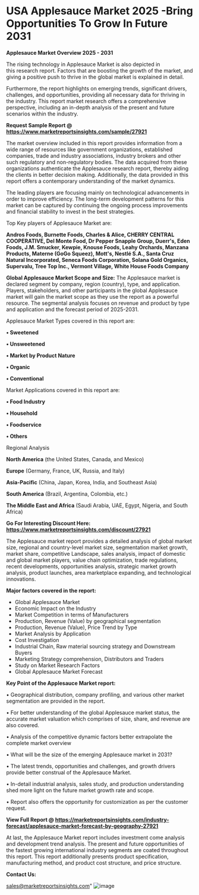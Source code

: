 # USA Applesauce Market 2025 -Bring Opportunities To Grow In Future 2031

<Strong> Applesauce Market Overview 2025 - 2031</strong>

The rising technology in Applesauce Market is also depicted in this research report. Factors that are boosting the growth of the market, and giving a positive push to thrive in the global market is explained in detail.

Furthermore, the report highlights on emerging trends, significant drivers, challenges, and opportunities, providing all necessary data for thriving in the industry. This report market research offers a comprehensive perspective, including an in-depth analysis of the present and future scenarios within the industry.

<strong>Request Sample Report @ <a href=https://www.marketreportsinsights.com/sample/27921>https://www.marketreportsinsights.com/sample/27921</a></strong>

The market overview included in this report provides information from a wide range of resources like government organizations, established companies, trade and industry associations, industry brokers and other such regulatory and non-regulatory bodies. The data acquired from these organizations authenticate the Applesauce research report, thereby aiding the clients in better decision making. Additionally, the data provided in this report offers a contemporary understanding of the market dynamics.

The leading players are focusing mainly on technological advancements in order to improve efficiency. The long-term development patterns for this market can be captured by continuing the ongoing process improvements and financial stability to invest in the best strategies.

Top Key players of Applesauce Market are:

<strong>Andros Foods, Burnette Foods, Charles & Alice, CHERRY CENTRAL COOPERATIVE, Del Monte Food, Dr Pepper Snapple Group, Duerr's, Eden Foods, J.M. Smucker, Kewpie, Knouse Foods, Leahy Orchards, Manzana Products, Materne (GoGo Squeez), Mott's, Nestlé S.A., Santa Cruz Natural Incorporated, Seneca Foods Corporation, Solana Gold Organics, Supervalu, Tree Top Inc., Vermont Village, White House Foods Company</strong>

<strong><b>Global Applesauce Market Scope and Size:</b></strong>
The Applesauce market is declared segment by company, region (country), type, and application. Players, stakeholders, and other participants in the global Applesauce market will gain the market scope as they use the report as a powerful resource. The segmental analysis focuses on revenue and product by type and application and the forecast period of 2025-2031.

Applesauce Market Types covered in this report are:

<strong>• Sweetened

• Unsweetened

• Market by Product Nature

• Organic

• Conventional</strong>

Market Applications covered in this report are:

<strong>• Food Industry

• Household

• Foodservice

• Others</strong> 

Regional Analysis

<strong>North America</strong> (the United States, Canada, and Mexico)

<strong>Europe</strong> (Germany, France, UK, Russia, and Italy)

<strong>Asia-Pacific</strong> (China, Japan, Korea, India, and Southeast Asia)

<strong>South America</strong> (Brazil, Argentina, Colombia, etc.)

<strong>The Middle East and Africa</strong> (Saudi Arabia, UAE, Egypt, Nigeria, and South Africa)

<strong>Go For Interesting Discount Here: <a href=https://www.marketreportsinsights.com/discount/27921>https://www.marketreportsinsights.com/discount/27921</a></strong>

The Applesauce market report provides a detailed analysis of global market size, regional and country-level market size, segmentation market growth, market share, competitive Landscape, sales analysis, impact of domestic and global market players, value chain optimization, trade regulations, recent developments, opportunities analysis, strategic market growth analysis, product launches, area marketplace expanding, and technological innovations.

<strong><b>Major factors covered in the report:</b></strong>
<ul>
  <li>Global Applesauce Market </li>
  <li>Economic Impact on the Industry</li>
  <li>Market Competition in terms of Manufacturers</li>
  <li>Production, Revenue (Value) by geographical segmentation</li>
  <li>Production, Revenue (Value), Price Trend by Type</li>
  <li>Market Analysis by Application</li>
  <li>Cost Investigation</li>
  <li>Industrial Chain, Raw material sourcing strategy and Downstream Buyers</li>
  <li>Marketing Strategy comprehension, Distributors and Traders</li>
  <li>Study on Market Research Factors</li>
  <li>Global Applesauce Market Forecast</li>
</ul>

<strong><b>Key Point of the Applesauce Market report:</b></strong>

• Geographical distribution, company profiling, and various other market segmentation are provided in the report.

• For better understanding of the global Applesauce market status, the accurate market valuation which comprises of size, share, and revenue are also covered.

• Analysis of the competitive dynamic factors better extrapolate the complete market overview

• What will be the size of the emerging Applesauce market in 2031?

• The latest trends, opportunities and challenges, and growth drivers provide better construal of the Applesauce Market.

• In-detail industrial analysis, sales study, and production understanding shed more light on the future market growth rate and scope.

• Report also offers the opportunity for customization as per the customer request.

<strong><b>View Full Report @ <a href=https://marketreportsinsights.com/industry-forecast/applesauce-market-forecast-by-geography-27921>https://marketreportsinsights.com/industry-forecast/applesauce-market-forecast-by-geography-27921</a></b></strong>


At last, the Applesauce Market report includes investment come analysis and development trend analysis. The present and future opportunities of the fastest growing international industry segments are coated throughout this report. This report additionally presents product specification, manufacturing method, and product cost structure, and price structure.

<strong>Contact Us:</strong>

sales@marketreportsinsights.com"
![image](https://github.com/user-attachments/assets/f35217fe-c430-4756-84ed-4feb2b62b61c)
